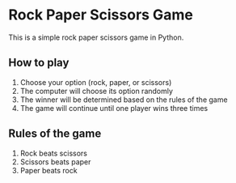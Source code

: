 # Rock Paper Scissors Game
This is a simple rock paper scissors game in Python.
## How to play
1. Choose your option (rock, paper, or scissors)
2. The computer will choose its option randomly
3. The winner will be determined based on the rules of the game
4. The game will continue until one player wins three times
## Rules of the game
1. Rock beats scissors
2. Scissors beats paper
3. Paper beats rock 

